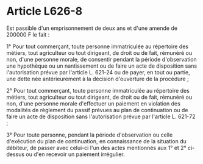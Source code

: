 # Article L626-8

Est passible d'un emprisonnement de deux ans et d'une amende de 200000 F le fait :

1° Pour tout commerçant, toute personne immatriculée au répertoire des métiers, tout agriculteur ou tout dirigeant, de droit ou de fait, rémunéré ou non, d'une personne morale, de consentir pendant la période d'observation une hypothèque ou un nantissement ou de faire un acte de disposition sans l'autorisation prévue par l'article L. 621-24 ou de payer, en tout ou partie, une dette née antérieurement à la décision d'ouverture de la procédure ;

2° Pour tout commerçant, toute personne immatriculée au répertoire des métiers, tout agriculteur ou tout dirigeant, de droit ou de fait, rémunéré ou non, d'une personne morale d'effectuer un paiement en violation des modalités de règlement du passif prévues au plan de continuation ou de faire un acte de disposition sans l'autorisation prévue par l'article L. 621-72 ;

3° Pour toute personne, pendant la période d'observation ou celle d'exécution du plan de continuation, en connaissance de la situation du débiteur, de passer avec celui-ci l'un des actes mentionnés aux 1° et 2° ci-dessus ou d'en recevoir un paiement irrégulier.
